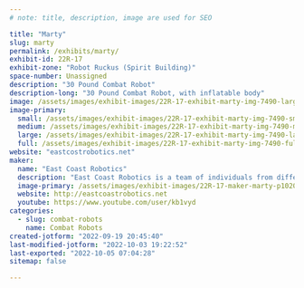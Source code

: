 ```yaml
---
# note: title, description, image are used for SEO

title: "Marty"
slug: marty
permalink: /exhibits/marty/
exhibit-id: 22R-17
exhibit-zone: "Robot Ruckus (Spirit Building)"
space-number: Unassigned
description: "30 Pound Combat Robot"
description-long: "30 Pound Combat Robot, with inflatable body"
image: /assets/images/exhibit-images/22R-17-exhibit-marty-img-7490-large.JPG
image-primary: 
  small: /assets/images/exhibit-images/22R-17-exhibit-marty-img-7490-small.JPG
  medium: /assets/images/exhibit-images/22R-17-exhibit-marty-img-7490-medium.JPG
  large: /assets/images/exhibit-images/22R-17-exhibit-marty-img-7490-large.JPG
  full: /assets/images/exhibit-images/22R-17-exhibit-marty-img-7490-full.JPG
website: "eastcostrobotics.net"
maker: 
  name: "East Coast Robotics"
  description: "East Coast Robotics is a team of individuals from different backgrounds working on cutting edge technology."
  image-primary: /assets/images/exhibit-images/22R-17-maker-marty-p1020478-small-medium.JPG
  website: http://eastcoastrobotics.net
  youtube: https://www.youtube.com/user/kb1vyd
categories: 
  - slug: combat-robots
    name: Combat Robots
created-jotform: "2022-09-19 20:45:40"
last-modified-jotform: "2022-10-03 19:22:52"
last-exported: "2022-10-05 07:04:28"
sitemap: false

---
```

